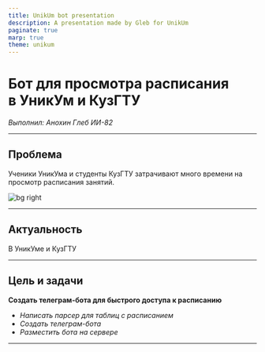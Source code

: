 ```yaml
---
title: UnikUm bot presentation
description: A presentation made by Gleb for UnikUm
paginate: true
marp: true
theme: unikum
---
```

<!-- _paginate: false -->
<!-- _header: <img src=https://philanthropy.ru/wp-content/uploads/2019/11/fond-andreya-melnichenko.png width=400 > -->

# Бот для просмотра расписания<br>в УникУм и КузГТУ

*Выполнил: Анохин Глеб ИИ-82*

---

## Проблема 

Ученики УникУма и студенты КузГТУ затрачивают много времени на просмотр расписания занятий. 

![bg right](https://gifdb.com/images/file/weird-smiling-hacker-ulgqo4kj4i7ituwj.gif)

---

## Актуальность

В УникУме и КузГТУ

---

## Цель и задачи

**Создать телеграм-бота для быстрого доступа к расписанию**

- *Написать парсер для таблиц с расписанием*
- *Создать телеграм-бота*
- *Разместить бота на сервере*

---
